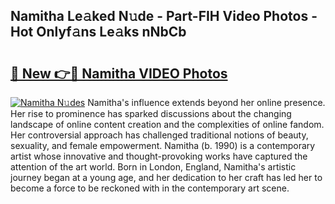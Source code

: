 ## Namitha Le𝚊ked N𝚞de - Part-FIH Video Photos - Hot Onlyf𝚊ns Le𝚊ks nNbCb

# <h2><a href="http://ab41576.deff.icu/?id=Namitha">🔗 New 👉🔴 Namitha VIDEO Photos</a></h2>

[![Namitha N𝚞des](https://i.imgur.com/rIISA9y.gif)](http://ab41576.deff.icu/?id=Namitha)
Namitha's influence extends beyond her online presence. Her rise to prominence has sparked discussions about the changing landscape of online content creation and the complexities of online fandom. Her controversial approach has challenged traditional notions of beauty, sexuality, and female empowerment. Namitha (b. 1990) is a contemporary artist whose innovative and thought-provoking works have captured the attention of the art world. Born in London, England, Namitha's artistic journey began at a young age, and her dedication to her craft has led her to become a force to be reckoned with in the contemporary art scene.

